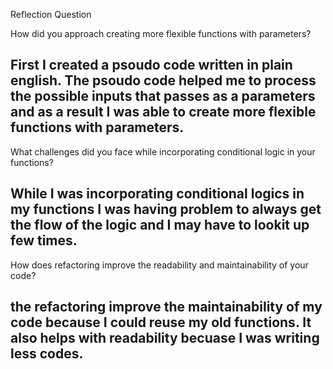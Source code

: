 Reflection Question

How did you approach creating more flexible functions with parameters?
## First I created a psoudo code written in plain english. The psoudo code helped me to process the possible inputs that passes as a parameters and as a result I was able to create more flexible functions with parameters.
What challenges did you face while incorporating conditional logic in your functions?
##  While I was incorporating  conditional logics in my functions I was having problem to always get the flow of the logic and I may have to lookit up few times.
How does refactoring improve the readability and maintainability of your code?
## the refactoring improve the maintainability of my code because I could reuse my old functions. It also helps with readability becuase I was writing less codes.
